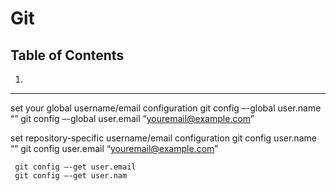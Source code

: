 # Git

##  Table of Contents
1.

***

set your global username/email configuration
    git config –-global user.name “<your name>”
    git config –-global user.email “youremail@example.com”

set repository-specific username/email configuration
    git config user.name  “<your name>”
    git config user.email “youremail@example.com”

     git config –-get user.email
     git config –-get user.nam